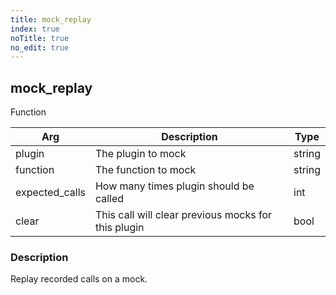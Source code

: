 ```yaml
---
title: mock_replay
index: true
noTitle: true
no_edit: true
---
```




<div class="vql_item"></div>


## mock_replay
<span class='vql_type label label-warning pull-right page-header'>Function</span>



<div class="vqlargs"></div>

Arg | Description | Type
----|-------------|-----
plugin|The plugin to mock|string
function|The function to mock|string
expected_calls|How many times plugin should be called|int
clear|This call will clear previous mocks for this plugin|bool

### Description

Replay recorded calls on a mock.

